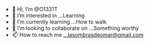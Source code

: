 - 👋 Hi, I’m @O1331T
- 👀 I’m interested in ...Learning
- 🌱 I’m currently learning ...How to walk
- 💞️ I’m looking to collaborate on ...Something worthy
- 📫 How to reach me ...lasombrasdeomar@gmail.com

<!---
O1331T/O1331T is a ✨ special ✨ repository because its `README.md` (this file) appears on your GitHub profile.
You can click the Preview link to take a look at your changes.
--->
